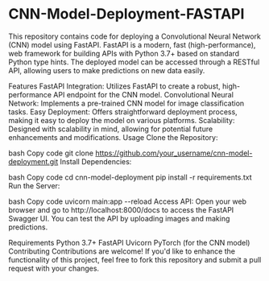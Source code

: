 # CNN-Model-Deployment-FASTAPI
This repository contains code for deploying a Convolutional Neural Network (CNN) model using FastAPI. FastAPI is a modern, fast (high-performance), web framework for building APIs with Python 3.7+ based on standard Python type hints. The deployed model can be accessed through a RESTful API, allowing users to make predictions on new data easily.

Features
FastAPI Integration: Utilizes FastAPI to create a robust, high-performance API endpoint for the CNN model.
Convolutional Neural Network: Implements a pre-trained CNN model for image classification tasks.
Easy Deployment: Offers straightforward deployment process, making it easy to deploy the model on various platforms.
Scalability: Designed with scalability in mind, allowing for potential future enhancements and modifications.
Usage
Clone the Repository:

bash
Copy code
git clone https://github.com/your_username/cnn-model-deployment.git
Install Dependencies:

bash
Copy code
cd cnn-model-deployment
pip install -r requirements.txt
Run the Server:

bash
Copy code
uvicorn main:app --reload
Access API:
Open your web browser and go to http://localhost:8000/docs to access the FastAPI Swagger UI. You can test the API by uploading images and making predictions.

Requirements
Python 3.7+
FastAPI
Uvicorn
PyTorch (for the CNN model)
Contributing
Contributions are welcome! If you'd like to enhance the functionality of this project, feel free to fork this repository and submit a pull request with your changes.
